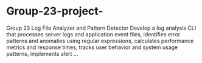 # Group-23-project-
Group 23 Log File Analyzer and Pattern Detector Develop a log analysis CLI that processes server logs and application event files, identifies error patterns and anomalies using regular expressions, calculates performance metrics and response times, tracks user behavior and system usage patterns, implements alert …
